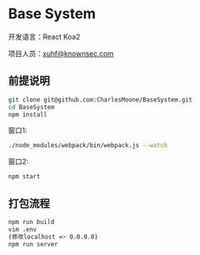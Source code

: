 # Base System

开发语言：React Koa2

项目人员：xuhf@knownsec.com

## 前提说明

```bash
git clone git@github.com:CharlesMoone/BaseSystem.git
cd BaseSystem
npm install
```


窗口1:

```bash
./node_modules/webpack/bin/webpack.js --watch
```

窗口2:

```bash
npm start
```

## 打包流程

```bash
npm run build
vim .env
(修改localhost => 0.0.0.0)
npm run server
```